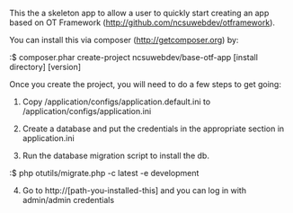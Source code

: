 This the a skeleton app to allow a user to quickly start creating an app based on OT Framework (http://github.com/ncsuwebdev/otframework).

You can install this via composer (http://getcomposer.org) by:

:$ composer.phar create-project ncsuwebdev/base-otf-app [install directory] [version]

Once you create the project, you will need to do a few steps to get going:

1)  Copy /application/configs/application.default.ini to /application/configs/application.ini

2)  Create a database and put the credentials in the appropriate section in application.ini

3)  Run the database migration script to install the db.  

   :$ php otutils/migrate.php -c latest -e development

4)  Go to http://[path-you-installed-this] and you can log in with admin/admin credentials
